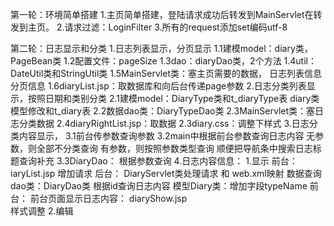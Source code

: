 第一轮：环境简单搭建
    1.主页简单搭建，登陆请求成功后转发到MainServlet在转发到主页。
    2.请求过滤：LoginFilter
    3.所有的request添加set编码utf-8

第二轮：日志显示和分类
    1.日志列表显示，分页显示
        1.1建模model：diary类，PageBean类
        1.2配置文件：pageSize
        1.3dao：diaryDao类，2个方法
        1.4util：DateUtil类和StringUtil类
        1.5MainServlet类：塞主页需要的数据，
            日志列表信息
            分页信息
        1.6diaryList.jsp：取数据库和向后台传递page参数
    2.日志分类列表显示，按照日期和类别分类
        2.1建模model：DiaryType类和t_diaryType表
            diary类模型修改和t_diary表
        2.2数据dao类：DiaryTypeDao类
        2.3MainServlet类：塞日志分类数据
        2.4diaryRightList.jsp：取数据
        2.3diary.css：调整下样式
    3.日志分类内容显示，
        3.1前台传参数查询参数
        3.2main中根据前台参数查询日志内容
            无参数，则全部不分类查询
            有参数，则按照参数类型查询
            顺便把导航条中搜索日志标题查询补充
        3.3DiaryDao：
            根据参数查询
    4.日志内容信息：
        1.显示
            前台：
                 iaryList.jsp 增加请求
            后台：
                 DiaryServlet类处理请求 和 web.xml映射
                 数据查询dao类：DiaryDao类 根据id查询日志内容
                 模型Diary类：增加字段typeName
            前台：
                 前台页面显示日志内容： diaryShow.jsp  
                 样式调整
        2.编辑
        
